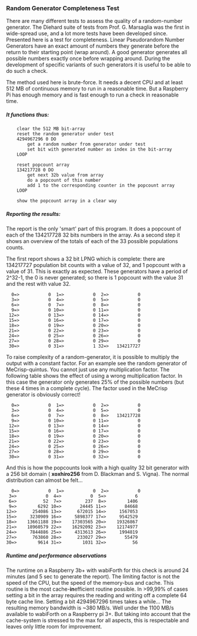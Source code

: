 ### Random Generator Completeness Test

There are many different tests to assess the quality of a random-number generator. The Diehard suite of tests from Prof. G. Marsaglia was the first in wide-spread use, and a lot more tests have been developed since.
Presented here is a test for completeness.
Linear Pseudorandom Number Generators have an exact amount of numbers they generate before the return to their starting point (wrap around). A good generator generates all possible numbers exactly once before wrapping around. During the development of specific variants of such generators it is useful to be able to do such a check.

The method used here is brute-force. It needs a decent CPU and at least 512 MB of continuous memory to run in a reasonable time. But a Raspberry Pi has enough memory and is fast enough to run a check in reasonable time.

##### It functions thus:

```
	clear the 512 MB bit-array
	reset the random generator under test
	4294967296 0 DO
		get a random number from generator under test
		set bit with generated number as index in the bit-array
	LOOP
	
	reset popcount array
	134217728 0 DO
		get next 32b value from array
		do a popcount of this number
		add 1 to the corresponding counter in the popcount array
	LOOP
	
	show the popcount array in a clear way
```	

##### Reporting the results:

The report is the only 'smart' part of this program. It does a popcount of each of the 134217728 32 bits numbers in the array. As a second step it shows an overview of the totals of each of the 33 possible populations counts.

The first report shows a 32 bit LPNG which is complete: there are 134217727 population bit counts with a value of 32, and 1 popcount with a value of 31. This is exactly as expected. These generators have a period of 2^32-1, the 0 is never generated; so there is 1 popcount with the value 31 and the rest with value 32.

```
  0=>           0  1=>           0  2=>           0                                       
  3=>           0  4=>           0  5=>           0                                       
  6=>           0  7=>           0  8=>           0                                       
  9=>           0 10=>           0 11=>           0                                       
 12=>           0 13=>           0 14=>           0                                       
 15=>           0 16=>           0 17=>           0                                       
 18=>           0 19=>           0 20=>           0                                       
 21=>           0 22=>           0 23=>           0                                       
 24=>           0 25=>           0 26=>           0                                       
 27=>           0 28=>           0 29=>           0                                       
 30=>           0 31=>           1 32=>   134217727
 ```


To raise complexity of a random-generator, it is possible to multiply the output with a constant factor. For an example see the random generator of MeCrisp-quintus. You cannot just use any multiplication factor. The following table shows the effect of using a wrong multiplication factor. In this case the generator only generates 25% of the possible numbers (but these 4 times in a complete cycle). The factor used in the MeCrisp generator is obviously correct!
  
```
  0=>           0  1=>           0  2=>           0
  3=>           0  4=>           0  5=>           0
  6=>           0  7=>           0  8=>   134217728
  9=>           0 10=>           0 11=>           0
 12=>           0 13=>           0 14=>           0
 15=>           0 16=>           0 17=>           0
 18=>           0 19=>           0 20=>           0
 21=>           0 22=>           0 23=>           0
 24=>           0 25=>           0 26=>           0
 27=>           0 28=>           0 29=>           0
 30=>           0 31=>           0 32=>           0
 ```
 
And this is how the popcounts look with a high quality 32 bit generator with a 256 bit domain ( **xoxhiro256** from D. Blackman and S. Vigna). The normal distribution can almost be felt...
 
 ```
   0=>           0  1=>           0  2=>           0
  3=>           0  4=>           0  5=>           6
  6=>          52  7=>         237  8=>        1406
  9=>        6292 10=>       24445 11=>       84668
 12=>      254086 13=>      672015 14=>     1567053
 15=>     3230909 16=>     5898377 17=>     9542529
 18=>    13661188 19=>    17303565 20=>    19326867
 21=>    18960579 22=>    16292092 23=>    12174977
 24=>     7844886 25=>     4313613 26=>     1994819
 27=>      763860 28=>      233027 29=>       55479
 30=>        9614 31=>        1031 32=>          56
 ```

##### Runtime and performance observations

The runtime on a Raspberry 3b+ with wabiForth for this check is around 24 minutes (and 5 sec to generate the report).
The limiting factor is not the speed of the CPU, but the speed of the memory-bus and cache. This routine is the most cache-**in**efficient routine possible. In >99,99% of cases setting a bit in the array requires the reading and writing off a complete 64 byte cache line. Setting a bit 4294967296 times takes a while...
The resulting memory bandwidth is ~380 MB/s. Well under the 1100 MB/s available to wabiForth on a Raspberry pi 3+. But taking into account that the cache-system is stressed to the max for all aspects, this is respectable and leaves only little room for improvement.


